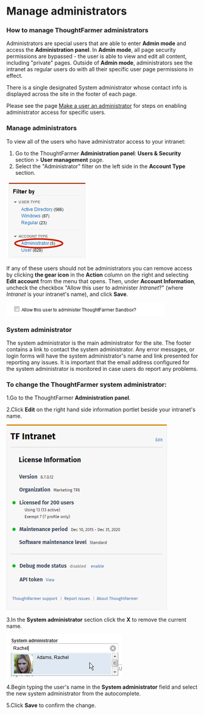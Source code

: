 # Manage administrators



### How to manage ThoughtFarmer administrators

Administrators are special users that are able to enter **Admin mode** and access the **Administration panel**. In **Admin mode**, all page security permissions are bypassed - the user is able to view and edit all content, including "private" pages. Outside of **Admin mode**, administrators see the intranet as regular users do with all their specific user page permissions in effect.  
  
There is a single designated System administrator whose contact info is displayed across the site in the footer of each page.  
  
Please see the page [Make a user an administrator](make-a-user-an-administrator.md) for steps on enabling administrator access for specific users.

### Manage administrators

To view all of the users who have administrator access to your intranet:

1. Go to the ThoughtFarmer **Administration panel**: **Users & Security** section &gt; **User management** page.
2. Select the "Administrator" filter on the left side in the **Account Type** section.

![](../../.gitbook/assets/1%20%2822%29.png)

  
If any of these users should not be administrators you can remove access by clicking **the gear icon** in the **Action** column on the right and selecting **Edit account** from the menu that opens. Then, under **Account Information**, uncheck the checkbox "Allow this user to administer _Intranet_?" \(where _Intranet_ is your intranet's name\), and click **Save**.

![](../../.gitbook/assets/2%20%2828%29.png)

### System administrator

The system administrator is the main administrator for the site. The footer contains a link to contact the system administrator. Any error messages, or login forms will have the system administrator's name and link presented for reporting any issues. It is important that the email address configured for the system administrator is monitored in case users do report any problems.

### To change the ThoughtFarmer system administrator:

1.Go to the ThoughtFarmer **Administration panel**.

2.Click **Edit** on the right hand side information portlet beside your intranet's name.

![](../../.gitbook/assets/3%20%2819%29.png)

3.In the **System administrator** section click the **X** to remove the current name.

![](../../.gitbook/assets/4%20%283%29.png)



4.Begin typing the user's name in the **System administrator** field and select the new system administrator from the autocomplete.

5.Click **Save** to confirm the change.


